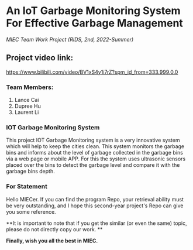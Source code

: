 # An IoT Garbage Monitoring System For Effective Garbage Management
*MIEC Team Work Project (RIDS, 2nd, 2022-Summer)*

## Project video link: 
https://www.bilibili.com/video/BV1xS4y1i7rZ?spm_id_from=333.999.0.0

### Team Members:

1. Lance Cai
2. Dupree Hu
3. Laurent Li

### IOT Garbage Monitoring System 
This project IOT Garbage Monitoring system is a very innovative system which will help to keep the cities clean. This system monitors the garbage bins and informs about the level of garbage collected in the garbage bins via a web page or mobile APP. For this the system uses ultrasonic sensors placed over the bins to detect the garbage level and compare it with the garbage bins depth.

### For Statement

Hello MIECer. If you can find the program Repo, your retrieval ability must be very outstanding, and I hope this second-year project's Repo can give you some reference.

**It is important to note that if you get the similar (or even the same) topic, please do not directly copy our work. **

**Finally, wish you all the best in MIEC.**